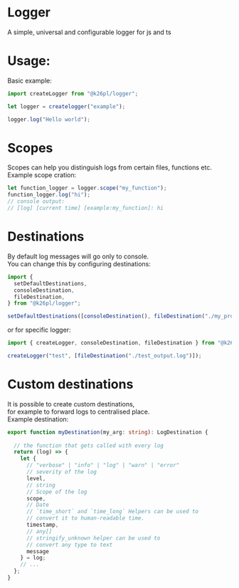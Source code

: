 # Logger

A simple, universal and configurable logger for js and ts

# Usage:

Basic example:

```js
import createLogger from "@k26pl/logger";

let logger = createlogger("example");

logger.log("Hello world");
```

# Scopes

Scopes can help you distinguish logs from certain files, functions etc.  
Example scope cration:

```js
let function_logger = logger.scope("my_function");
function_logger.log("hi");
// console output:
// [log] [current time] [example:my_function]: hi
```

# Destinations

By default log messages will go only to console.  
You can change this by configuring destinations:

```js
import {
  setDefaultDestinations,
  consoleDestination,
  fileDestination,
} from "@k26pl/logger";

setDefaultDestinations([consoleDestination(), fileDestination("./my_program.log")]);
```

or for specific logger:

```js
import { createLogger, consoleDestination, fileDestination } from "@k26pl/logger";

createLogger("test", [fileDestination("./test_output.log")]);
```

# Custom destinations

It is possible to create custom destinations,  
for example to forward logs to centralised place.  
Example destination:

```ts
export function myDestination(my_arg: string): LogDestination {
  
  // the function that gets called with every log
  return (log) => {
    let { 
      // "verbose" | "info" | "log" | "warn" | "error"
      // severity of the log
      level, 
      // string
      // Scope of the log
      scope, 
      // Date 
      // `time_short` and `time_long` Helpers can be used to
      // convert it to human-readable time.
      timestamp, 
      // any[]
      // stringify_unknown helper can be used to
      // convert any type to text
      message 
    } = log;
    // ...
  };
}
```
